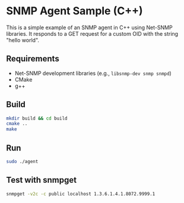 
# SNMP Agent Sample (C++)

This is a simple example of an SNMP agent in C++ using Net-SNMP libraries.
It responds to a GET request for a custom OID with the string "hello world".

## Requirements

- Net-SNMP development libraries (e.g., `libsnmp-dev snmp snmpd`)
- CMake
- g++

## Build

```bash
mkdir build && cd build
cmake ..
make
```

## Run

```bash
sudo ./agent
```

## Test with snmpget

```bash
snmpget -v2c -c public localhost 1.3.6.1.4.1.8072.9999.1
```
